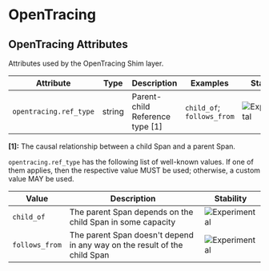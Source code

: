<!--- Hugo front matter used to generate the website version of this page:
--->

<!-- NOTE: THIS FILE IS AUTOGENERATED. DO NOT EDIT BY HAND. -->
<!-- see templates/registry/markdown/attribute_namespace.md.j2 -->

# OpenTracing

## OpenTracing Attributes

Attributes used by the OpenTracing Shim layer.

| Attribute              | Type   | Description                     | Examples                   | Stability                                                        |
| ---------------------- | ------ | ------------------------------- | -------------------------- | ---------------------------------------------------------------- |
| `opentracing.ref_type` | string | Parent-child Reference type [1] | `child_of`; `follows_from` | ![Experimental](https://img.shields.io/badge/-experimental-blue) |

**[1]:** The causal relationship between a child Span and a parent Span.

`opentracing.ref_type` has the following list of well-known values. If one of them applies, then the respective value MUST be used; otherwise, a custom value MAY be used.

| Value          | Description                                                               | Stability                                                        |
| -------------- | ------------------------------------------------------------------------- | ---------------------------------------------------------------- |
| `child_of`     | The parent Span depends on the child Span in some capacity                | ![Experimental](https://img.shields.io/badge/-experimental-blue) |
| `follows_from` | The parent Span doesn't depend in any way on the result of the child Span | ![Experimental](https://img.shields.io/badge/-experimental-blue) |
